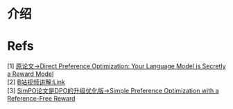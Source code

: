 # 介绍


# Refs
[1] [原论文->Direct Preference Optimization: Your Language Model is Secretly a Reward Model](https://arxiv.org/pdf/2305.18290) <br>
[2] [B站视频讲解:Link](https://www.bilibili.com/video/BV1eogkecE1N?spm_id_from=333.788.videopod.sections&vd_source=81da8e7b175ff37aecb83c53995499b5)<br>
[3] [SimPO论文是DPO的升级优化版->Simple Preference Optimization with a Reference-Free Reward](https://arxiv.org/pdf/2405.14734)
